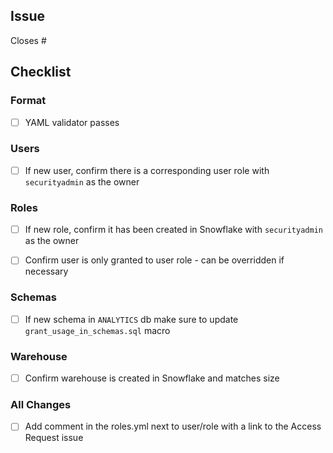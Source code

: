 ## Issue
<!---
Link the Issue this MR closes
--->
Closes #

## Checklist

### Format

- [ ] YAML validator passes

### Users

- [ ] If new user, confirm there is a corresponding user role with `securityadmin` as the owner

### Roles

- [ ] If new role, confirm it has been created in Snowflake with `securityadmin` as the owner
- [ ] Confirm user is only granted to user role - can be overridden if necessary


### Schemas

- [ ] If new schema in `ANALYTICS` db make sure to update `grant_usage_in_schemas.sql` macro

### Warehouse

- [ ] Confirm warehouse is created in Snowflake and matches size

### All Changes

- [ ] Add comment in the roles.yml next to user/role with a link to the Access Request issue
